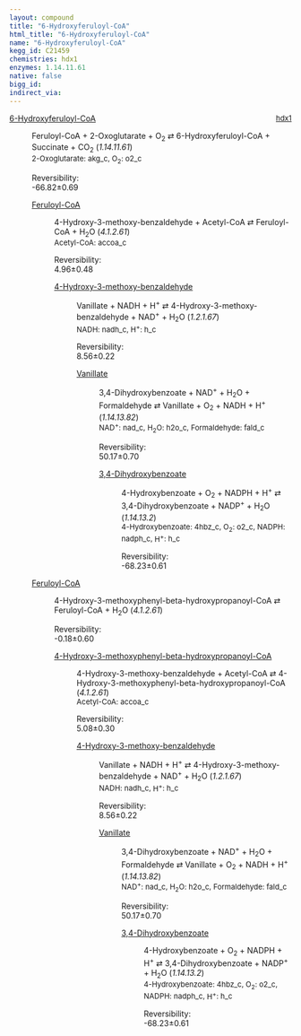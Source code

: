 ```yaml
---
layout: compound
title: "6-Hydroxyferuloyl-CoA"
html_title: "6-Hydroxyferuloyl-CoA"
name: "6-Hydroxyferuloyl-CoA"
kegg_id: C21459
chemistries: hdx1
enzymes: 1.14.11.61
native: false
bigg_id: 
indirect_via: 
---
```

<dl><dt class='rs-product'><a href='/compounds/C21459' class='link-dark' data-bs-toggle='tooltip' data-bs-html='true' data-bs-title='KEGG: C21459'>6-Hydroxyferuloyl-CoA</a><span style='float: right; max-width: 40%'><a href='/chemistries/hdx1' class='link-dark opacity-50' style='font-size: small; word-wrap: anywhere;'>hdx1</a></span></dt><dd><p>Feruloyl-CoA + 2-Oxoglutarate + O<sub>2</sub> &#8644; 6-Hydroxyferuloyl-CoA + Succinate + CO<sub>2</sub> (<i>1.14.11.61</i>)<br /><span style='font-size: small;'><span data-bs-toggle='tooltip' data-bs-html='true' data-bs-title='KEGG: C00026'>2-Oxoglutarate</span>: akg_c, <span data-bs-toggle='tooltip' data-bs-html='true' data-bs-title='KEGG: C00007'>O<sub>2</sub></span>: o2_c</span><br /><div class="reversibility_info">Reversibility: <div class="progress" style="flex-direction: row-reverse;"><div class="progress-bar bg-success" role="progressbar" style="width: 668.17%" aria-valuenow="-66.81669440775676" aria-valuemin="0" aria-valuemax="10"></div></div><span>-66.82&plusmn;0.69</span><div class="progress"><div class="progress-bar bg-danger" role="progressbar" style="width: 0%" aria-valuenow="-66.81669440775676" aria-valuemin="0" aria-valuemax="10"></div></div></div></p><dl><dt><a href='/compounds/C00406' class='link-dark' data-bs-toggle='tooltip' data-bs-html='true' data-bs-title='KEGG: C00406'>Feruloyl-CoA</a><span style='float: right; max-width: 40%'><a href='/chemistries/None' class='link-dark opacity-50' style='font-size: small; word-wrap: anywhere;'></a></span></dt><dd><p>4-Hydroxy-3-methoxy-benzaldehyde + Acetyl-CoA &#8644; Feruloyl-CoA + H<sub>2</sub>O (<i>4.1.2.61</i>)<br /><span style='font-size: small;'><span data-bs-toggle='tooltip' data-bs-html='true' data-bs-title='KEGG: C00024'>Acetyl-CoA</span>: accoa_c</span><br /><div class="reversibility_info">Reversibility: <div class="progress"><div class="progress-bar bg-success" role="progressbar" style="width: 0%" aria-valuenow="0" aria-valuemin="0" aria-valuemax="100"></div></div><span>4.96&plusmn;0.48</span><div class="progress"><div class="progress-bar bg-danger" role="progressbar" style="width: 49.60%" aria-valuenow="4.960477813376754" aria-valuemin="0" aria-valuemax="10"></div><div class="progress-bar bg-warning" role="progressbar" style="width: 4.83%" aria-valuenow="4.960477813376754" aria-valuemin="0" aria-valuemax="10"></div></div></div></p><dl><dt><a href='/compounds/C00755' class='link-dark' data-bs-toggle='tooltip' data-bs-html='true' data-bs-title='KEGG: C00755'>4-Hydroxy-3-methoxy-benzaldehyde</a><span style='float: right; max-width: 40%'><a href='/chemistries/None' class='link-dark opacity-50' style='font-size: small; word-wrap: anywhere;'></a></span></dt><dd><p>Vanillate + NADH + H<sup>+</sup> &#8644; 4-Hydroxy-3-methoxy-benzaldehyde + NAD<sup>+</sup> + H<sub>2</sub>O (<i>1.2.1.67</i>)<br /><span style='font-size: small;'><span data-bs-toggle='tooltip' data-bs-html='true' data-bs-title='KEGG: C00004'>NADH</span>: nadh_c, <span data-bs-toggle='tooltip' data-bs-html='true' data-bs-title='KEGG: C00080'>H<sup>+</sup></span>: h_c</span><br /><div class="reversibility_info">Reversibility: <div class="progress"><div class="progress-bar bg-success" role="progressbar" style="width: 0%" aria-valuenow="0" aria-valuemin="0" aria-valuemax="100"></div></div><span>8.56&plusmn;0.22</span><div class="progress"><div class="progress-bar bg-danger" role="progressbar" style="width: 85.63%" aria-valuenow="8.563053834551779" aria-valuemin="0" aria-valuemax="10"></div><div class="progress-bar bg-warning" role="progressbar" style="width: 2.20%" aria-valuenow="8.563053834551779" aria-valuemin="0" aria-valuemax="10"></div></div></div></p><dl><dt><a href='/compounds/C06672' class='link-dark' data-bs-toggle='tooltip' data-bs-html='true' data-bs-title='KEGG: C06672'>Vanillate</a><span style='float: right; max-width: 40%'><a href='/chemistries/None' class='link-dark opacity-50' style='font-size: small; word-wrap: anywhere;'></a></span></dt><dd><p>3,4-Dihydroxybenzoate + NAD<sup>+</sup> + H<sub>2</sub>O + Formaldehyde &#8644; Vanillate + O<sub>2</sub> + NADH + H<sup>+</sup> (<i>1.14.13.82</i>)<br /><span style='font-size: small;'><span data-bs-toggle='tooltip' data-bs-html='true' data-bs-title='KEGG: C00003'>NAD<sup>+</sup></span>: nad_c, <span data-bs-toggle='tooltip' data-bs-html='true' data-bs-title='KEGG: C00001'>H<sub>2</sub>O</span>: h2o_c, <span data-bs-toggle='tooltip' data-bs-html='true' data-bs-title='KEGG: C00067'>Formaldehyde</span>: fald_c</span><br /><div class="reversibility_info">Reversibility: <div class="progress"><div class="progress-bar bg-success" role="progressbar" style="width: 0%" aria-valuenow="0" aria-valuemin="0" aria-valuemax="100"></div></div><span>50.17&plusmn;0.70</span><div class="progress"><div class="progress-bar bg-danger" role="progressbar" style="width: 501.71%" aria-valuenow="50.171285088082946" aria-valuemin="0" aria-valuemax="10"></div></div></div></p><dl><dt><a href='/compounds/C00230' class='link-dark' data-bs-toggle='tooltip' data-bs-html='true' data-bs-title='KEGG: C00230'>3,4-Dihydroxybenzoate</a><span style='float: right; max-width: 40%'><a href='/chemistries/None' class='link-dark opacity-50' style='font-size: small; word-wrap: anywhere;'></a></span></dt><dd><p>4-Hydroxybenzoate + O<sub>2</sub> + NADPH + H<sup>+</sup> &#8644; 3,4-Dihydroxybenzoate + NADP<sup>+</sup> + H<sub>2</sub>O (<i>1.14.13.2</i>)<br /><span style='font-size: small;'><span data-bs-toggle='tooltip' data-bs-html='true' data-bs-title='KEGG: C00156'>4-Hydroxybenzoate</span>: 4hbz_c, <span data-bs-toggle='tooltip' data-bs-html='true' data-bs-title='KEGG: C00007'>O<sub>2</sub></span>: o2_c, <span data-bs-toggle='tooltip' data-bs-html='true' data-bs-title='KEGG: C00005'>NADPH</span>: nadph_c, <span data-bs-toggle='tooltip' data-bs-html='true' data-bs-title='KEGG: C00080'>H<sup>+</sup></span>: h_c</span><br /><div class="reversibility_info">Reversibility: <div class="progress" style="flex-direction: row-reverse;"><div class="progress-bar bg-success" role="progressbar" style="width: 682.32%" aria-valuenow="-68.23230253931712" aria-valuemin="0" aria-valuemax="10"></div></div><span>-68.23&plusmn;0.61</span><div class="progress"><div class="progress-bar bg-danger" role="progressbar" style="width: 0%" aria-valuenow="-68.23230253931712" aria-valuemin="0" aria-valuemax="10"></div></div></div></p><dl></dl></dd></dl></dd></dl></dd></dl></dd><dt><a href='/compounds/C00406' class='link-dark' data-bs-toggle='tooltip' data-bs-html='true' data-bs-title='KEGG: C00406'>Feruloyl-CoA</a><span style='float: right; max-width: 40%'><a href='/chemistries/None' class='link-dark opacity-50' style='font-size: small; word-wrap: anywhere;'></a></span></dt><dd><p>4-Hydroxy-3-methoxyphenyl-beta-hydroxypropanoyl-CoA &#8644; Feruloyl-CoA + H<sub>2</sub>O (<i>4.1.2.61</i>)<br /><div class="reversibility_info">Reversibility: <div class="progress" style="flex-direction: row-reverse;"><div class="progress-bar bg-success" role="progressbar" style="width: 1.79%" aria-valuenow="-0.1786584650051" aria-valuemin="0" aria-valuemax="10"></div><div class="progress-bar bg-warning" role="progressbar" style="width: 6.02%" aria-valuenow="-0.1786584650051" aria-valuemin="0" aria-valuemax="10"></div></div><span>-0.18&plusmn;0.60</span><div class="progress"><div class="progress-bar bg-danger" role="progressbar" style="width: 0%" aria-valuenow="-0.1786584650051" aria-valuemin="0" aria-valuemax="10"></div></div></div></p><dl><dt><a href='/compounds/C07303' class='link-dark' data-bs-toggle='tooltip' data-bs-html='true' data-bs-title='KEGG: C07303'>4-Hydroxy-3-methoxyphenyl-beta-hydroxypropanoyl-CoA</a><span style='float: right; max-width: 40%'><a href='/chemistries/None' class='link-dark opacity-50' style='font-size: small; word-wrap: anywhere;'></a></span></dt><dd><p>4-Hydroxy-3-methoxy-benzaldehyde + Acetyl-CoA &#8644; 4-Hydroxy-3-methoxyphenyl-beta-hydroxypropanoyl-CoA (<i>4.1.2.61</i>)<br /><span style='font-size: small;'><span data-bs-toggle='tooltip' data-bs-html='true' data-bs-title='KEGG: C00024'>Acetyl-CoA</span>: accoa_c</span><br /><div class="reversibility_info">Reversibility: <div class="progress"><div class="progress-bar bg-success" role="progressbar" style="width: 0%" aria-valuenow="0" aria-valuemin="0" aria-valuemax="100"></div></div><span>5.08&plusmn;0.30</span><div class="progress"><div class="progress-bar bg-danger" role="progressbar" style="width: 50.80%" aria-valuenow="5.079583456713488" aria-valuemin="0" aria-valuemax="10"></div><div class="progress-bar bg-warning" role="progressbar" style="width: 2.95%" aria-valuenow="5.079583456713488" aria-valuemin="0" aria-valuemax="10"></div></div></div></p><dl><dt><a href='/compounds/C00755' class='link-dark' data-bs-toggle='tooltip' data-bs-html='true' data-bs-title='KEGG: C00755'>4-Hydroxy-3-methoxy-benzaldehyde</a><span style='float: right; max-width: 40%'><a href='/chemistries/None' class='link-dark opacity-50' style='font-size: small; word-wrap: anywhere;'></a></span></dt><dd><p>Vanillate + NADH + H<sup>+</sup> &#8644; 4-Hydroxy-3-methoxy-benzaldehyde + NAD<sup>+</sup> + H<sub>2</sub>O (<i>1.2.1.67</i>)<br /><span style='font-size: small;'><span data-bs-toggle='tooltip' data-bs-html='true' data-bs-title='KEGG: C00004'>NADH</span>: nadh_c, <span data-bs-toggle='tooltip' data-bs-html='true' data-bs-title='KEGG: C00080'>H<sup>+</sup></span>: h_c</span><br /><div class="reversibility_info">Reversibility: <div class="progress"><div class="progress-bar bg-success" role="progressbar" style="width: 0%" aria-valuenow="0" aria-valuemin="0" aria-valuemax="100"></div></div><span>8.56&plusmn;0.22</span><div class="progress"><div class="progress-bar bg-danger" role="progressbar" style="width: 85.63%" aria-valuenow="8.563053834551779" aria-valuemin="0" aria-valuemax="10"></div><div class="progress-bar bg-warning" role="progressbar" style="width: 2.20%" aria-valuenow="8.563053834551779" aria-valuemin="0" aria-valuemax="10"></div></div></div></p><dl><dt><a href='/compounds/C06672' class='link-dark' data-bs-toggle='tooltip' data-bs-html='true' data-bs-title='KEGG: C06672'>Vanillate</a><span style='float: right; max-width: 40%'><a href='/chemistries/None' class='link-dark opacity-50' style='font-size: small; word-wrap: anywhere;'></a></span></dt><dd><p>3,4-Dihydroxybenzoate + NAD<sup>+</sup> + H<sub>2</sub>O + Formaldehyde &#8644; Vanillate + O<sub>2</sub> + NADH + H<sup>+</sup> (<i>1.14.13.82</i>)<br /><span style='font-size: small;'><span data-bs-toggle='tooltip' data-bs-html='true' data-bs-title='KEGG: C00003'>NAD<sup>+</sup></span>: nad_c, <span data-bs-toggle='tooltip' data-bs-html='true' data-bs-title='KEGG: C00001'>H<sub>2</sub>O</span>: h2o_c, <span data-bs-toggle='tooltip' data-bs-html='true' data-bs-title='KEGG: C00067'>Formaldehyde</span>: fald_c</span><br /><div class="reversibility_info">Reversibility: <div class="progress"><div class="progress-bar bg-success" role="progressbar" style="width: 0%" aria-valuenow="0" aria-valuemin="0" aria-valuemax="100"></div></div><span>50.17&plusmn;0.70</span><div class="progress"><div class="progress-bar bg-danger" role="progressbar" style="width: 501.71%" aria-valuenow="50.171285088082946" aria-valuemin="0" aria-valuemax="10"></div></div></div></p><dl><dt><a href='/compounds/C00230' class='link-dark' data-bs-toggle='tooltip' data-bs-html='true' data-bs-title='KEGG: C00230'>3,4-Dihydroxybenzoate</a><span style='float: right; max-width: 40%'><a href='/chemistries/None' class='link-dark opacity-50' style='font-size: small; word-wrap: anywhere;'></a></span></dt><dd><p>4-Hydroxybenzoate + O<sub>2</sub> + NADPH + H<sup>+</sup> &#8644; 3,4-Dihydroxybenzoate + NADP<sup>+</sup> + H<sub>2</sub>O (<i>1.14.13.2</i>)<br /><span style='font-size: small;'><span data-bs-toggle='tooltip' data-bs-html='true' data-bs-title='KEGG: C00156'>4-Hydroxybenzoate</span>: 4hbz_c, <span data-bs-toggle='tooltip' data-bs-html='true' data-bs-title='KEGG: C00007'>O<sub>2</sub></span>: o2_c, <span data-bs-toggle='tooltip' data-bs-html='true' data-bs-title='KEGG: C00005'>NADPH</span>: nadph_c, <span data-bs-toggle='tooltip' data-bs-html='true' data-bs-title='KEGG: C00080'>H<sup>+</sup></span>: h_c</span><br /><div class="reversibility_info">Reversibility: <div class="progress" style="flex-direction: row-reverse;"><div class="progress-bar bg-success" role="progressbar" style="width: 682.32%" aria-valuenow="-68.23230253931712" aria-valuemin="0" aria-valuemax="10"></div></div><span>-68.23&plusmn;0.61</span><div class="progress"><div class="progress-bar bg-danger" role="progressbar" style="width: 0%" aria-valuenow="-68.23230253931712" aria-valuemin="0" aria-valuemax="10"></div></div></div></p><dl></dl></dd></dl></dd></dl></dd></dl></dd></dl></dd></dl></dd></dl>